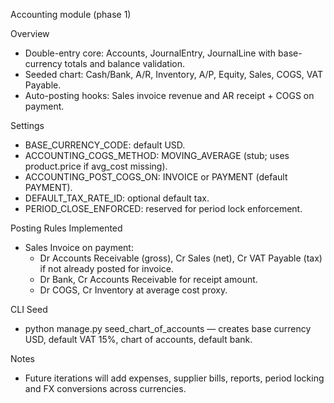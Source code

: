 Accounting module (phase 1)

Overview
- Double-entry core: Accounts, JournalEntry, JournalLine with base-currency totals and balance validation.
- Seeded chart: Cash/Bank, A/R, Inventory, A/P, Equity, Sales, COGS, VAT Payable.
- Auto-posting hooks: Sales invoice revenue and AR receipt + COGS on payment.

Settings
- BASE_CURRENCY_CODE: default USD.
- ACCOUNTING_COGS_METHOD: MOVING_AVERAGE (stub; uses product.price if avg_cost missing).
- ACCOUNTING_POST_COGS_ON: INVOICE or PAYMENT (default PAYMENT).
- DEFAULT_TAX_RATE_ID: optional default tax.
- PERIOD_CLOSE_ENFORCED: reserved for period lock enforcement.

Posting Rules Implemented
- Sales Invoice on payment:
  - Dr Accounts Receivable (gross), Cr Sales (net), Cr VAT Payable (tax) if not already posted for invoice.
  - Dr Bank, Cr Accounts Receivable for receipt amount.
  - Dr COGS, Cr Inventory at average cost proxy.

CLI Seed
- python manage.py seed_chart_of_accounts — creates base currency USD, default VAT 15%, chart of accounts, default bank.

Notes
- Future iterations will add expenses, supplier bills, reports, period locking and FX conversions across currencies.

